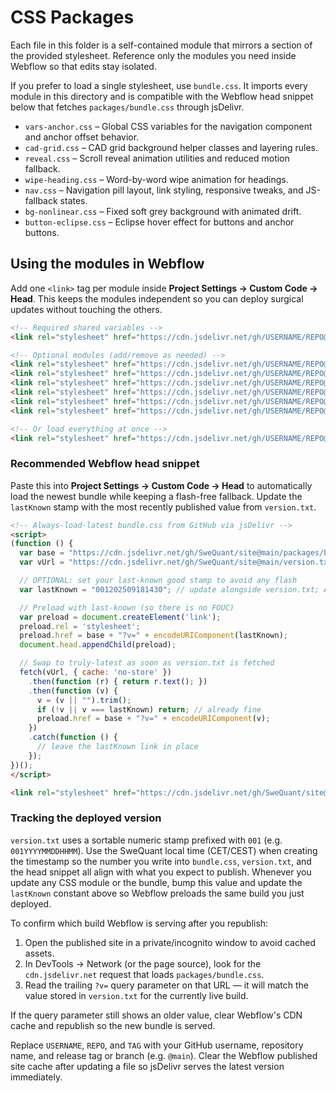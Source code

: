 # CSS Packages

Each file in this folder is a self-contained module that mirrors a section of the provided stylesheet. Reference only the modules you need inside Webflow so that edits stay isolated.

If you prefer to load a single stylesheet, use `bundle.css`. It imports every module in this directory and is compatible with the Webflow head snippet below that fetches `packages/bundle.css` through jsDelivr.

- `vars-anchor.css` – Global CSS variables for the navigation component and anchor offset behavior.
- `cad-grid.css` – CAD grid background helper classes and layering rules.
- `reveal.css` – Scroll reveal animation utilities and reduced motion fallback.
- `wipe-heading.css` – Word-by-word wipe animation for headings.
- `nav.css` – Navigation pill layout, link styling, responsive tweaks, and JS-fallback states.
- `bg-nonlinear.css` – Fixed soft grey background with animated drift.
- `button-eclipse.css` – Eclipse hover effect for buttons and anchor buttons.

## Using the modules in Webflow

Add one `<link>` tag per module inside **Project Settings → Custom Code → Head**. This keeps the modules independent so you can deploy surgical updates without touching the others.

```html
<!-- Required shared variables -->
<link rel="stylesheet" href="https://cdn.jsdelivr.net/gh/USERNAME/REPO@TAG/packages/vars-anchor.css" />

<!-- Optional modules (add/remove as needed) -->
<link rel="stylesheet" href="https://cdn.jsdelivr.net/gh/USERNAME/REPO@TAG/packages/nav.css" />
<link rel="stylesheet" href="https://cdn.jsdelivr.net/gh/USERNAME/REPO@TAG/packages/cad-grid.css" />
<link rel="stylesheet" href="https://cdn.jsdelivr.net/gh/USERNAME/REPO@TAG/packages/bg-nonlinear.css" />
<link rel="stylesheet" href="https://cdn.jsdelivr.net/gh/USERNAME/REPO@TAG/packages/reveal.css" />
<link rel="stylesheet" href="https://cdn.jsdelivr.net/gh/USERNAME/REPO@TAG/packages/wipe-heading.css" />
<link rel="stylesheet" href="https://cdn.jsdelivr.net/gh/USERNAME/REPO@TAG/packages/button-eclipse.css" />

<!-- Or load everything at once -->
<link rel="stylesheet" href="https://cdn.jsdelivr.net/gh/USERNAME/REPO@TAG/packages/bundle.css" />
```

### Recommended Webflow head snippet

Paste this into **Project Settings → Custom Code → Head** to automatically load the newest bundle while keeping a flash-free fallback. Update the `lastKnown` stamp with the most recently published value from `version.txt`.

```html
<!-- Always-load-latest bundle.css from GitHub via jsDelivr -->
<script>
(function () {
  var base = "https://cdn.jsdelivr.net/gh/SweQuant/site@main/packages/bundle.css";
  var vUrl = "https://cdn.jsdelivr.net/gh/SweQuant/site@main/version.txt";

  // OPTIONAL: set your last-known good stamp to avoid any flash
  var lastKnown = "001202509181430"; // update alongside version.txt; Actions will replace it after publish

  // Preload with last-known (so there is no FOUC)
  var preload = document.createElement('link');
  preload.rel = 'stylesheet';
  preload.href = base + "?v=" + encodeURIComponent(lastKnown);
  document.head.appendChild(preload);

  // Swap to truly-latest as soon as version.txt is fetched
  fetch(vUrl, { cache: 'no-store' })
    .then(function (r) { return r.text(); })
    .then(function (v) {
      v = (v || "").trim();
      if (!v || v === lastKnown) return; // already fine
      preload.href = base + "?v=" + encodeURIComponent(v);
    })
    .catch(function () {
      // leave the lastKnown link in place
    });
})();
</script>

<link rel="stylesheet" href="https://cdn.jsdelivr.net/gh/SweQuant/site@main/packages/bundle.css?v=noscript" />
```

### Tracking the deployed version

`version.txt` uses a sortable numeric stamp prefixed with `001` (e.g. `001YYYYMMDDHHMM`). Use the SweQuant local time (CET/CEST) when creating the timestamp so the number you write into `bundle.css`, `version.txt`, and the head snippet all align with what you expect to publish. Whenever you update any CSS module or the bundle, bump this value and update the `lastKnown` constant above so Webflow preloads the same build you just deployed.

To confirm which build Webflow is serving after you republish:

1. Open the published site in a private/incognito window to avoid cached assets.
2. In DevTools → Network (or the page source), look for the `cdn.jsdelivr.net` request that loads `packages/bundle.css`.
3. Read the trailing `?v=` query parameter on that URL — it will match the value stored in `version.txt` for the currently live build.

If the query parameter still shows an older value, clear Webflow's CDN cache and republish so the new bundle is served.

Replace `USERNAME`, `REPO`, and `TAG` with your GitHub username, repository name, and release tag or branch (e.g. `@main`). Clear the Webflow published site cache after updating a file so jsDelivr serves the latest version immediately.
